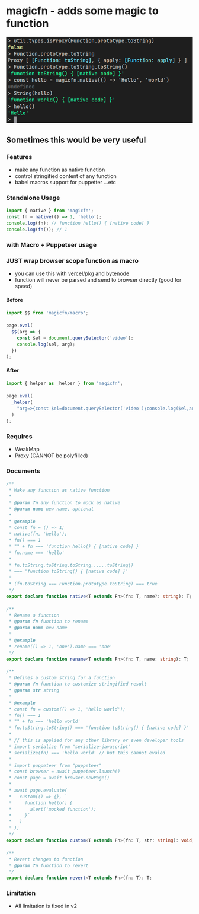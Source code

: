 # magicfn - adds some magic to function

![Usage](./images/usage.png)

## Sometimes this would be very useful

### Features

- make any function as native function
- control stringified content of any function
- babel macros support for puppetter ...etc

### Standalone Usage

```js
import { native } from 'magicfn';
const fn = native(() => 1, 'hello');
console.log(fn); // function hello() { [native code] }
console.log(fn()); // 1
```

### with Macro + Puppeteer usage

### JUST wrap browser scope function as macro

- you can use this with [vercel/pkg](https://github.com/vercel/pkg) and [bytenode](https://github.com/OsamaAbbas/bytenode)
- function will never be parsed and send to browser directly (good for speed)

#### Before

```js
import $$ from 'magicfn/macro';

page.eval(
  $$(arg => {
    const $el = document.querySelector('video');
    console.log($el, arg);
  })
);
```

#### After

```js
import { helper as _helper } from 'magicfn';

page.eval(
  _helper(
    "arg=>{const $el=document.querySelector('video');console.log($el,arg);}"
  )
);
```

### Requires

- WeakMap
- Proxy (CANNOT be polyfilled)

### Documents

```ts
/**
 * Make any function as native function
 *
 * @param fn any function to mock as native
 * @param name new name, optional
 *
 * @example
 * const fn = () => 1;
 * native(fn, 'hello');
 * fn() === 1
 * "" + fn === 'function hello() { [native code] }'
 * fn.name === 'hello'
 *
 * fn.toString.toString.toString......toString()
 * === 'function toString() { [native code] }'
 *
 * (fn.toString === Function.prototype.toString) === true
 */
export declare function native<T extends Fn>(fn: T, name?: string): T;

/**
 * Rename a function
 * @param fn function to rename
 * @param name new name
 *
 * @example
 * rename(() => 1, 'one').name === 'one'
 */
export declare function rename<T extends Fn>(fn: T, name: string): T;

/**
 * Defines a custom string for a function
 * @param fn function to customize stringified result
 * @param str string
 *
 * @example
 * const fn = custom(() => 1, 'hello world');
 * fn() === 1
 * "" + fn === 'hello world'
 * fn.toString.toString() === 'function toString() { [native code] }'
 *
 * // this is applied for any other library or even developer tools
 * import serialize from "serialize-javascript"
 * serialize(fn) === 'hello world' // but this cannot evaled
 *
 * import puppeteer from "puppeteer"
 * const browser = await puppeteer.launch()
 * const page = await browser.newPage()
 *
 * await page.evaluate(
 *   custom(() => {}, `
 *     function hello() {
 *       alert('mocked function');
 *     }`
 *   )
 * );
 */
export declare function custom<T extends Fn>(fn: T, str: string): void;

/**
 * Revert changes to function
 * @param fn function to revert
 */
export declare function revert<T extends Fn>(fn: T): T;
```

### Limitation

- All limitation is fixed in v2

<!--
```c++
// line 42
#define V(type) \
  static void Is##type(const FunctionCallbackInfo<Value>& args) {             \
    args.GetReturnValue().Set(args[0]->Is##type());                           \
  }

  VALUE_METHOD_MAP(V)
#undef V

// line 70
#define V(type) env->SetMethodNoSideEffect(target,     \
                                           "is" #type, \
                                           Is##type);
  VALUE_METHOD_MAP(V)
#undef V

``` -->
